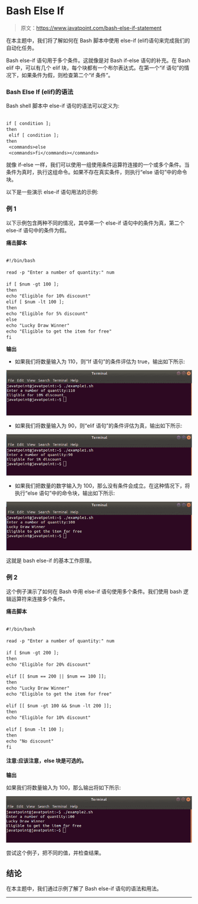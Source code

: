 # Bash Else If

> 原文：<https://www.javatpoint.com/bash-else-if-statement>

在本主题中，我们将了解如何在 Bash 脚本中使用 else-if (elif)语句来完成我们的自动化任务。

Bash else-if 语句用于多个条件。这就像是对 Bash if-else 语句的补充。在 Bash elif 中，可以有几个 elif 块，每个块都有一个布尔表达式。在第一个“if 语句”的情况下，如果条件为假，则检查第二个“if 条件”。

### Bash Else If (elif)的语法

Bash shell 脚本中 else-if 语句的语法可以定义为:

```

if [ condition ];
then
 elif [ condition ];
then
 <commands>else
 <commands>fi</commands></commands> 
```

就像 if-else 一样，我们可以使用一组使用条件运算符连接的一个或多个条件。当条件为真时，执行这组命令。如果不存在真实条件，则执行“else 语句”中的命令块。

以下是一些演示 else-if 语句用法的示例:

### 例 1

以下示例包含两种不同的情况，其中第一个 else-if 语句中的条件为真，第二个 else-if 语句中的条件为假。

**痛击脚本**

```

#!/bin/bash

read -p "Enter a number of quantity:" num

if [ $num -gt 100 ];
then
echo "Eligible for 10% discount"
elif [ $num -lt 100 ];
then
echo "Eligible for 5% discount"
else
echo "Lucky Draw Winner"
echo "Eligible to get the item for free"
fi

```

**输出**

*   如果我们将数量输入为 110，则“If 语句”的条件评估为 true，输出如下所示:

![Bash Else If](img/65ff014f442c79690af2f90d5d079a3f.png)

*   如果我们将数量输入为 90，则“elif 语句”的条件评估为真，输出如下所示:

![Bash Else If](img/45e6aa95f81365b2988ca7b437c4c50f.png)

*   如果我们把数量的数字输入为 100，那么没有条件会成立。在这种情况下，将执行“else 语句”中的命令块，输出如下所示:

![Bash Else If](img/b65be17eb217ba01bb66f3a1c87a310e.png)

这就是 bash else-if 的基本工作原理。

### 例 2

这个例子演示了如何在 Bash 中用 else-if 语句使用多个条件。我们使用 bash 逻辑运算符来连接多个条件。

**痛击脚本**

```

#!/bin/bash

read -p "Enter a number of quantity:" num

if [ $num -gt 200 ];
then
echo "Eligible for 20% discount"

elif [[ $num == 200 || $num == 100 ]];
then
echo "Lucky Draw Winner"
echo "Eligible to get the item for free"

elif [[ $num -gt 100 && $num -lt 200 ]];
then
echo "Eligible for 10% discount"

elif [ $num -lt 100 ];
then
echo "No discount"
fi

```

#### 注意:应该注意，else 块是可选的。

**输出**

如果我们将数量输入为 100，那么输出将如下所示:

![Bash Else If](img/91d77dd1ad347b9593749fcfbaf7e9c3.png)

尝试这个例子，把不同的值，并检查结果。

## 结论

在本主题中，我们通过示例了解了 Bash else-if 语句的语法和用法。

* * *